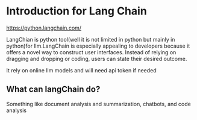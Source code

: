 # Introduction for Lang Chain

https://python.langchain.com/

LangChian is python tool(well it is not limited in python but mainly in python)for llm.LangChain is especially appealing to developers because it offers a novel way to construct user interfaces. Instead of relying on dragging and dropping or coding, users can state their desired outcome.

It rely on online llm models and will need api token if needed

## What can langChain do?

Something like document analysis and summarization, chatbots, and code analysis
